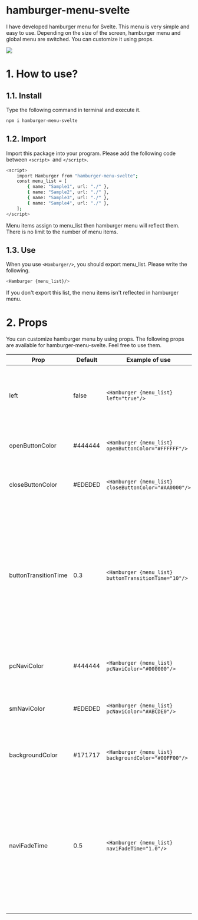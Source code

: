 # hamburger-menu-svelte

I have developed hamburger menu for Svelte. This menu is very simple and easy to use. Depending on the size of the screen, hamburger menu and global menu are switched. You can customize it using props.

![](https://media.giphy.com/media/couYpkokoLxGGezgYW/giphy.gif)

# 1. How to use?

## 1.1. Install
Type the following command in terminal and execute it.

```bash
npm i hamburger-menu-svelte
```

## 1.2. Import

Import this package into your program. Please add the following code between `<script> `and `</script>`.
```bash
<script>
	import Hamburger from "hamburger-menu-svelte";
	const menu_list = [
		{ name: "Sample1", url: "./" },
		{ name: "Sample2", url: "./" },
		{ name: "Sample3", url: "./" },
		{ name: "Sample4", url: "./" },
	];
</script>
```
Menu items assign to menu_list then hamburger menu will reflect them. There is no limit to the number of menu items.

## 1.3. Use

When you use `<Hamburger/>`, you should export menu_list. Please write the following.

```bash
<Hamburger {menu_list}/>
```
If you don't export this list, the menu items isn't reflected in hamburger menu.

# 2. Props
You can customize hamburger menu by using props. The following props are available for hamburger-menu-svelte. Feel free to use them.

| Prop  | Default | Example of use |Description                                            |
|-------|---------|---------|--------------------------------------------------------|
| left  | false   | `<Hamburger {menu_list} left="true"/>` | You can change the position of hamburger menu. The default position is right.|
| openButtonColor | #444444 | `<Hamburger {menu_list} openButtonColor="#FFFFFF"/>`| You can change the color of open button.|
| closeButtonColor | #EDEDED | `<Hamburger {menu_list} closeButtonColor="#AA0000"/>`| You can change the color of close button. |
| buttonTransitionTime | 0.3 | `<Hamburger {menu_list} buttonTransitionTime="10"/>`| You can change transition time of buttons. This time unit is second so default time is 0.3s. <span style="color: red; ">When assigning a value to a variable, you mustn't write a time-unit(s, ms and h etc...)</span>|
| pcNaviColor | #444444 | `<Hamburger {menu_list} pcNaviColor="#000000"/>`| You can change the text color in global menu.|
| smNaviColor | #EDEDED | `<Hamburger {menu_list} pcNaviColor="#ABCDE0"/>`| You can change the text color in opened hamburger menu. |
| backgroundColor | #171717 | `<Hamburger {menu_list} backgroundColor="#00FF00"/>`| You can change the background of opened hamburger menu.|
| naviFadeTime | 0.5 | `<Hamburger {menu_list} naviFadeTime="1.0"/>`| You can change transition time of navi. This time unit is second so default time is 0.5s. <span style="color: red; ">When assigning a value to a variable, you mustn't write a time-unit(s, ms and h etc...)</span>